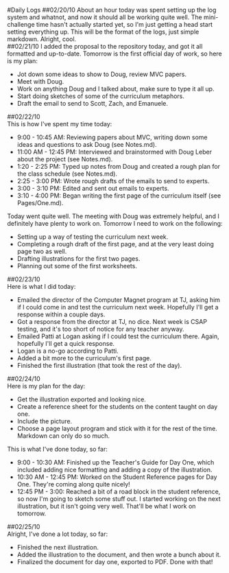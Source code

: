#Daily Logs
##02/20/10
About an hour today was spent setting up the log system and whatnot, and now it should all be working quite well. The mini-challenge time hasn't actually started yet, so I'm just getting a head start setting everything up. This will be the format of the logs, just simple markdown. Alright, cool.  
##02/21/10
I added the proposal to the repository today, and got it all formatted and up-to-date. Tomorrow is the first official day of work, so here is my plan:

* Jot down some ideas to show to Doug, review MVC papers.  
* Meet with Doug.  
* Work on anything Doug and I talked about, make sure to type it all up.  
* Start doing sketches of some of the curriculum metaphors.  
* Draft the email to send to Scott, Zach, and Emanuele.  

##02/22/10  
This is how I've spent my time today:  

* 9:00 - 10:45 AM:  Reviewing papers about MVC, writing down some ideas and questions to ask Doug (see Notes.md).  
* 11:00 AM - 12:45 PM:  Interviewed and brainstormed with Doug Leber about the project (see Notes.md).  
* 1:20 - 2:25 PM:  Typed up notes from Doug and created a rough plan for the class schedule (see Notes.md).
* 2:25 - 3:00 PM:  Wrote rough drafts of the emails to send to experts.
* 3:00 - 3:10 PM:  Edited and sent out emails to experts.  
* 3:10 - 4:00 PM:  Began writing the first page of the curriculum itself (see Pages/One.md).  

Today went quite well. The meeting with Doug was extremely helpful, and I definitely have plenty to work on. Tomorrow I need to work on the following:

* Setting up a way of testing the curriculum next week.  
* Completing a rough draft of the first page, and at the very least doing page two as well.  
* Drafting illustrations for the first two pages.  
* Planning out some of the first worksheets.  

##02/23/10  
Here is what I did today:  

* Emailed the director of the Computer Magnet program at TJ, asking him if I could come in and test the curriculum next week. Hopefully I'll get a response within a couple days.  
* Got a response from the director at TJ, no dice. Next week is CSAP testing, and it's too short of notice for any teacher anyway.  
* Emailed Patti at Logan asking if I could test the curriculum there. Again, hopefully I'll get a quick response.  
* Logan is a no-go according to Patti.  
* Added a bit more to the curriculum's first page.
* Finished the first illustration (that took the rest of the day).  

##02/24/10  
Here is my plan for the day:  

* Get the illustration exported and looking nice.  
* Create a reference sheet for the students on the content taught on day one.  
* Include the picture.  
* Choose a page layout program and stick with it for the rest of the time. Markdown can only do so much.  

This is what I've done today, so far:  

* 9:00 - 10:30 AM:  Finished up the Teacher's Guide for Day One, which included adding nice formatting and adding a copy of the illustration.  
* 10:30 AM - 12:45 PM:  Worked on the Student Reference pages for Day One. They're coming along quite nicely!  
* 12:45 PM - 3:00:  Reached a bit of a road block in the student reference, so now I'm going to sketch some stuff out. I started working on the next illustration, but it isn't going very well. That'll be what I work on tomorrow.  

##02/25/10  
Alright, I've done a lot today, so far:  

* Finished the next illustration.  
* Added the illustration to the document, and then wrote a bunch about it.  
* Finalized the document for day one, exported to PDF. Done with that!  